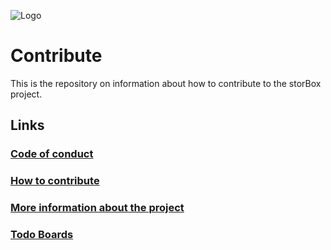 ![Logo](https://puu.sh/CYnPt/086676ab65.png)

# Contribute

This is the repository on information about how to contribute to the storBox project.

## Links

### [Code of conduct](https://github.com/storbox-io/contribute/blob/master/CODE_OF_CONDUCT.md)

### [How to contribute](https://github.com/storbox-io/contribute/blob/master/CONTRIBUTING.md)

### [More information about the project](https://github.com/storbox-io/contribute/blob/master/CONTRIBUTING.md)

### [Todo Boards](https://github.com/storbox-io/contribute/projects)

